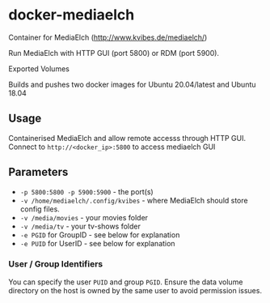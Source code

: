 # docker-mediaelch

Container for MediaElch (http://www.kvibes.de/mediaelch/)

Run MediaElch with HTTP GUI (port 5800) or RDM (port 5900).

Exported Volumes

Builds and pushes two docker images for Ubuntu 20.04/latest and Ubuntu 18.04

## Usage
Containerised MediaElch and allow remote accesss through HTTP GUI. Connect to `http://<docker_ip>:5800` to access mediaelch GUI

## Parameters
* `-p 5800:5800 -p 5900:5900` - the port(s)
* `-v /home/mediaelch/.config/kvibes` - where MediaElch should store config files.
* `-v /media/movies` - your movies folder
* `-v /media/tv` - your tv-shows folder
* `-e PGID` for GroupID - see below for explanation
* `-e PUID` for UserID - see below for explanation

### User / Group Identifiers
You can specify the user `PUID` and group `PGID`. Ensure the data volume directory on the host is owned by the same user to avoid permission issues.
